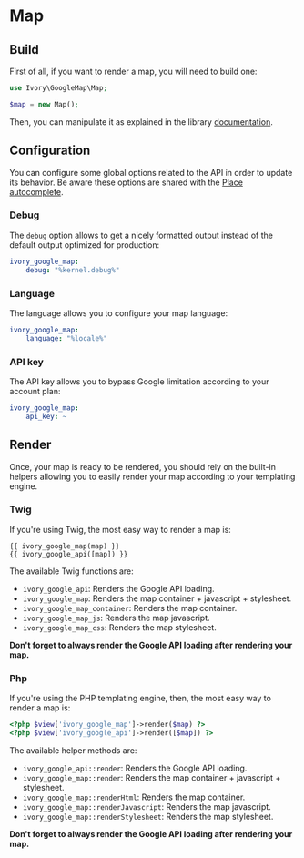 # Map

## Build

First of all, if you want to render a map, you will need to build one:

``` php
use Ivory\GoogleMap\Map;

$map = new Map();
```

Then, you can manipulate it as explained in the library [documentation](https://github.com/egeloen/ivory-google-map/blob/master/doc/usage.md).

## Configuration

You can configure some global options related to the API in order to update its behavior. Be aware these options are 
shared with the [Place autocomplete](/Resources/doc/places_autocomplete.md).

### Debug

The `debug` option allows to get a nicely formatted output instead of the default output optimized for production:

``` yaml
ivory_google_map:
    debug: "%kernel.debug%"
```

### Language

The language allows you to configure your map language:

``` yaml
ivory_google_map:
    language: "%locale%"
```

### API key

The API key allows you to bypass Google limitation according to your account plan:

``` yaml
ivory_google_map:
    api_key: ~
```

## Render

Once, your map is ready to be rendered, you should rely on the built-in helpers allowing you to easily render your map 
according to your templating engine.

### Twig

If you're using Twig, the most easy way to render a map is:

``` twig
{{ ivory_google_map(map) }}
{{ ivory_google_api([map]) }}
```

The available Twig functions are:

 - `ivory_google_api`: Renders the Google API loading.
 - `ivory_google_map`: Renders the map container + javascript + stylesheet.
 - `ivory_google_map_container`: Renders the map container.
 - `ivory_google_map_js`: Renders the map javascript.
 - `ivory_google_map_css`: Renders the map stylesheet.

**Don't forget to always render the Google API loading after rendering your map.**

### Php

If you're using the PHP templating engine, then, the most easy way to render a map is:

``` php
<?php $view['ivory_google_map']->render($map) ?>
<?php $view['ivory_google_api']->render([$map]) ?>
```

The available helper methods are:

 - `ivory_google_api::render`: Renders the Google API loading.
 - `ivory_google_map::render`: Renders the map container + javascript + stylesheet.
 - `ivory_google_map::renderHtml`: Renders the map container.
 - `ivory_google_map::renderJavascript`: Renders the map javascript.
 - `ivory_google_map::renderStylesheet`: Renders the map stylesheet.
 
**Don't forget to always render the Google API loading after rendering your map.**
